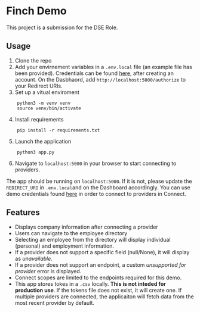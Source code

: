 # Finch Demo

This project is a submission for the DSE Role.


## Usage
1. Clone the repo
2. Add your envirnement variables in a `.env.local` file (an example file has been provided). Credentials can be found [here](https://dashboard.tryfinch.com/), after creating an account. On the Dasbhaord, add `http://localhost:5000/authorize` to your Redirect URIs.
3. Set up a vitual enviroment
```
    python3 -m venv venv
    source venv/bin/activate
```
4. Install requirements
```
    pip install -r requirements.txt
```
5. Launch the application
```
    python3 app.py
```
6. Navigate to `localhost:5000` in your browser to start connecting to providers.

The app should be running on `localhost:5000`. If it is not, please update the `REDIRECT_URI` in `.env.local`and on the Dashboard accordingly.
You can use demo credentials found [here](https://developer.tryfinch.com/implementation-guide/Test/Finch-Sandbox#simulating-credential-flows) in order to connect to providers in Connect.


## Features
- Displays company information after connecting a provider
- Users can navigate to the employee directory
- Selecting an employee from the directory will display individual (personal) and employment information.
- If a provider does not support a specific field (null/None), it will display as *unavailable*.
- If a provider does not support an endpoint, a custom *unsupported for provider* error is displayed.
- Connect scopes are limited to the endpoints required for this demo.
- This app stores tokes in a `.csv` locally. **This is not inteded for production use**. If the tokens file does not exist, it will create one. If multiple providers are connected, the applicaiton will fetch data from the most recent provider by default. 